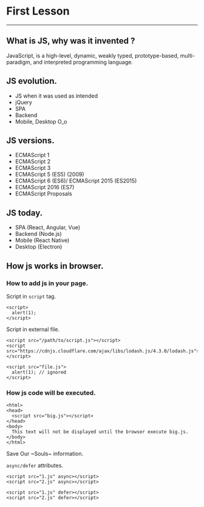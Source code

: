 # First Lesson

---

## What is JS, why was it invented ?

JavaScript, is a high-level, dynamic, weakly typed, prototype-based, multi-paradigm, and interpreted programming language.

## JS evolution.

* JS when it was used as intended
* jQuery
* SPA
* Backend
* Mobile, Desktop O_o

## JS versions.

* ECMAScript 1
* ECMAScript 2
* ECMAScript 3
* ECMAScript 5 (ES5) (2009)
* ECMAScript 6 (ES6)/ ECMAScript 2015 (ES2015)
* ECMAScript 2016 (ES7)
* ECMAScript Proposals

## JS today.

* SPA (React, Angular, Vue)
* Backend (Node.js)
* Mobile (React Native)
* Desktop (Electron)

## How js works in browser.

### How to add js in your page.

Script in `script` tag.
```
<script>
  alert(1);
</script>
```

Script in external file.
```
<script src="/path/to/script.js"></script>
<script src="https://cdnjs.cloudflare.com/ajax/libs/lodash.js/4.3.0/lodash.js"></script>
```

```
<script src="file.js">
  alert(1); // ignored
</script>
```

### How js code will be executed.

```
<html>
<head>
  <script src="big.js"></script>
</head>
<body>
  This text will not be displayed until the browser execute big.js.
</body>
</html>
```

Save Our ~Souls~ information.

`async/defer` attributes.

```
<script src="1.js" async></script>
<script src="2.js" async></script>
```

```
<script src="1.js" defer></script>
<script src="2.js" defer></script>
```
